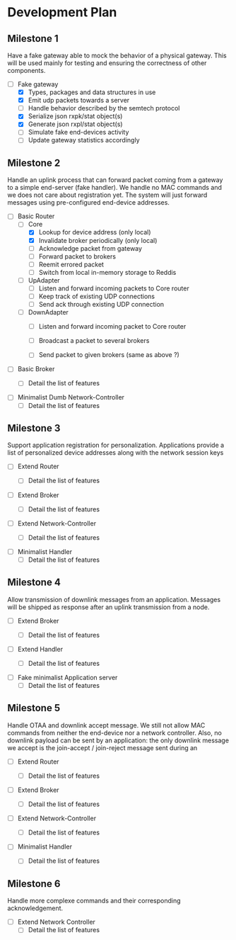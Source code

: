 Development Plan
================

## Milestone 1
Have a fake gateway able to mock the behavior of a physical gateway. This will be used
mainly for testing and ensuring the correctness of other components.

- [ ] Fake gateway
    - [x] Types, packages and data structures in use
    - [x] Emit udp packets towards a server
    - [ ] Handle behavior described by the semtech protocol
    - [x] Serialize json rxpk/stat object(s) 
    - [x] Generate json rxpl/stat object(s)
    - [ ] Simulate fake end-devices activity 
    - [ ] Update gateway statistics accordingly

## Milestone 2
Handle an uplink process that can forward packet coming from a gateway to a simple end-server
(fake handler). We handle no MAC commands and we does not care about registration yet. The
system will just forward messages using pre-configured end-device addresses.


- [ ] Basic Router  
    - [ ] Core
        - [x] Lookup for device address (only local)
        - [x] Invalidate broker periodically (only local)
        - [ ] Acknowledge packet from gateway
        - [ ] Forward packet to brokers
        - [ ] Reemit errored packet
        - [ ] Switch from local in-memory storage to Reddis
    - [ ] UpAdapter
        - [ ] Listen and forward incoming packets to Core router
        - [ ] Keep track of existing UDP connections
        - [ ] Send ack through existing UDP connection
    - [ ] DownAdapter
        - [ ] Listen and forward incoming packet to Core router
        - [ ] Broadcast a packet to several brokers
        - [ ] Send packet to given brokers (same as above ?)


- [ ] Basic Broker
    - [ ] Detail the list of features


- [ ] Minimalist Dumb Network-Controller
    - [ ] Detail the list of features

## Milestone 3
Support application registration for personalization. Applications provide a list of
personalized device addresses along with the network session keys

- [ ] Extend Router
    - [ ] Detail the list of features


- [ ] Extend Broker
    - [ ] Detail the list of features


- [ ] Extend Network-Controller
    - [ ] Detail the list of features


- [ ] Minimalist Handler
    - [ ] Detail the list of features

## Milestone 4
Allow transmission of downlink messages from an application. Messages will be shipped as
response after an uplink transmission from a node.

- [ ] Extend Broker
    - [ ] Detail the list of features


- [ ] Extend Handler
    - [ ] Detail the list of features


- [ ] Fake minimalist Application server
    - [ ] Detail the list of features

## Milestone 5
Handle OTAA and downlink accept message. We still not allow MAC commands from neither the
end-device nor a network controller. Also, no downlink payload can be sent by an application:
the only downlink message we accept is the join-accept / join-reject message sent during an

- [ ] Extend Router
    - [ ] Detail the list of features


- [ ] Extend Broker
    - [ ] Detail the list of features


- [ ] Extend Network-Controller
    - [ ] Detail the list of features


- [ ] Minimalist Handler
    - [ ] Detail the list of features



## Milestone 6
Handle more complexe commands and their corresponding acknowledgement. 

- [ ] Extend Network Controller
    - [ ] Detail the list of features
